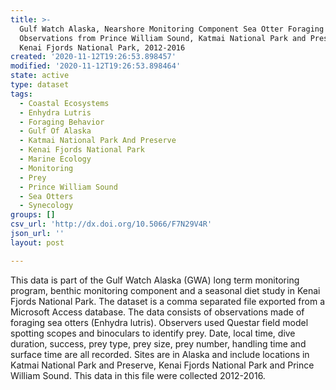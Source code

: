 ```yaml
---
title: >-
  Gulf Watch Alaska, Nearshore Monitoring Component Sea Otter Foraging
  Observations from Prince William Sound, Katmai National Park and Preserve, and
  Kenai Fjords National Park, 2012-2016
created: '2020-11-12T19:26:53.898457'
modified: '2020-11-12T19:26:53.898464'
state: active
type: dataset
tags:
  - Coastal Ecosystems
  - Enhydra Lutris
  - Foraging Behavior
  - Gulf Of Alaska
  - Katmai National Park And Preserve
  - Kenai Fjords National Park
  - Marine Ecology
  - Monitoring
  - Prey
  - Prince William Sound
  - Sea Otters
  - Synecology
groups: []
csv_url: 'http://dx.doi.org/10.5066/F7N29V4R'
json_url: ''
layout: post

---
```

This data is part of the Gulf Watch Alaska (GWA) long term monitoring program, benthic monitoring component and a seasonal diet study in Kenai Fjords National Park. The dataset is a comma separated file exported from a Microsoft Access database. The data consists of observations made of foraging sea otters (Enhydra lutris). Observers used Questar field model spotting scopes and binoculars to identify prey. Date, local time, dive duration, success, prey type, prey size, prey number, handling time and surface time are all recorded. Sites are in Alaska and include locations in Katmai National Park and Preserve, Kenai Fjords National Park and Prince William Sound. This data in this file were collected 2012-2016.
